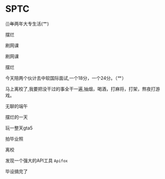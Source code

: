 # SPTC

~~三年~~两年大专生活(艹)

摆烂

刷网课

刷网课

摆烂

今天陪两个伙计去中软国际面试,一个18分，一个24分。（艹）

马上离校了,我要把没干过的事全干一遍,抽烟，喝酒，打麻将，打架，熬夜打游戏。

无聊的端午

摆烂的一天

玩一整天gta5

拍毕业照

离校

发现一个强大的API工具 ``Apifox``

毕设搞完了
